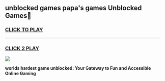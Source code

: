 
## unblocked games papa's games Unblocked Games👋
<h3>
<a href="https://premium.freeplayer.one?title=unblocked_games_papa's_games&ref=16F">CLICK TO PLAY</a></h3>
<hr>

<h3>
<a href="https://premium.freeplayer.one?title=unblocked_games_papa's_games&ref=16F">CLICK 2 PLAY</a>
  
</h3>

<a href="https://premium.freeplayer.one?title=unblocked_games_papa's_games&ref=16F/"><img src="https://clearcache.store/games.png"></a>


**worlds hardest game unblocked: Your Gateway to Fun and Accessible Online Gaming**
